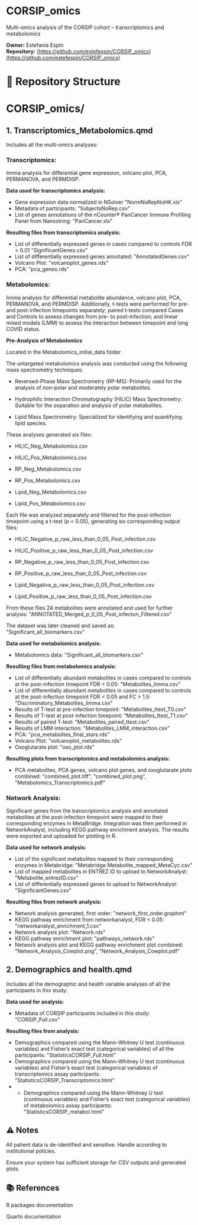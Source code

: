 # CORSIP_omics

Multi-omics analysis of the CORSIP cohort – transcriptomics and metabolomics

**Owner:** Estefanía Espín  
**Repository:** [https://github.com/estefespin/CORSIP_omics](https://github.com/estefespin/CORSIP_omics)

# 📂 Repository Structure

# CORSIP_omics/
## 1. Transcriptomics_Metabolomics.qmd
Includes all the multi-omics analyses:

### **Transcriptomics:** 
limma analysis for differential gene expression, volcano plot, PCA, PERMANOVA, and PERMDISP.

**Data used for transcriptomics analysis:**
-   Gene expression data normalized in NSolver "NormNoRepNoHK.xls"
-   Metadata of participants: "SubjectsNoRep.csv"
-   List of genes annotations of the nCounter® PanCancer Immune Profiling Panel from Nanostring: "PanCancer.xls"

**Resulting files from transcriptomics analysis:**
-   List of differentially expressed genes in cases compared to controls FDR < 0.01 "SignificantGenes.csv"
-   List of differentially expressed genes annotated: "AnnotatedGenes.csv"
-   Volcano Plot: "volcanoplot_genes.rds"
-   PCA: "pca_genes.rds"
  
### **Metabolomics:** 
limma analysis for differential metabolite abundance, volcano plot, PCA, PERMANOVA, and PERMDISP. Additionally, t-tests were performed for pre- and post-infection timepoints separately; paired t-tests compared Cases and Controls to assess changes from pre- to post-infection; and linear mixed models (LMM) to assess the interaction between timepoint and long COVID status.

**Pre-Analysis of Metabolomics**

Located in the Metabolomics_initial_data folder

The untargeted metabolomics analysis was conducted using the following mass spectrometry techniques:

* Reversed-Phase Mass Spectrometry (RP-MS): Primarily used for the analysis of non-polar and moderately polar metabolites.

* Hydrophilic Interaction Chromatography (HILIC) Mass Spectrometry: Suitable for the separation and analysis of polar metabolites.

* Lipid Mass Spectrometry: Specialized for identifying and quantifying lipid species.

These analyses generated six files:

* HILIC_Neg_Metabolomics.csv

* HILIC_Pos_Metabolomics.csv

* RP_Neg_Metabolomics.csv

* RP_Pos_Metabolomics.csv

* Lipid_Neg_Metabolomics.csv

* Lipid_Pos_Metabolomics.csv

Each file was analyzed separately and filtered for the post-infection timepoint using a t-test (p < 0.05), generating six corresponding output files:

* HILIC_Negative_p_raw_less_than_0_05_Post_infection.csv

* HILIC_Positive_p_raw_less_than_0_05_Post_infection.csv

* RP_Negative_p_raw_less_than_0_05_Post_infection.csv

* RP_Positive_p_raw_less_than_0_05_Post_infection.csv

* Lipid_Negative_p_raw_less_than_0_05_Post_infection.csv

* Lipid_Positive_p_raw_less_than_0_05_Post_infection.csv

From these files 24 metabolites were annotated and used for further analysis: "ANNOTATED_Merged_p_0_05_Post_infecton_Filtered.csv" 

The dataset was later cleaned and saved as: "Significant_all_biomarkers.csv"

**Data used for metabolomics analysis:**
-   Metabolomics data: "Significant_all_biomarkers.csv"

**Resulting files from metabolomics analysis:**
-   List of differentially abundant metabolites in cases compared to controls at the post-infection timepoint FDR < 0.05: "Metabolites_limma.csv"  
-   List of differentially abundant metabolites in cases compared to controls at the post-infection timepoint FDR < 0.05 and FC > 1.5: "Discriminatory_Metabolites_limma.csv"
-   Results of T-test at pre-infection timepoint: "Metabolites_ttest_T0.csv"
-   Results of T-test at post-infection timepoint: "Metabolites_ttest_T1.csv"
-   Results of paired T-test: "Metabolites_paired_ttest.csv"
-   Results of LMM interaction: "Metabolites_LMM_interaction.csv"
-   PCA: "pca_metabolites_final_stars.rds"
-   Volcano Plot: "volcanoplot_metabolites.rds"
-   Oxoglutarate plot: "oxo_plot.rds"

**Resulting plots from transcriptomics and metabolomics analysis:**
-   PCA metabolites, PCA genes, volcano plot genes, and oxoglutarate plots combined: "combined_plot.tiff", "combined_plot.png", "Metabolomics_Transcriptomics.pdf"
  
### **Network Analysis:** 
Significant genes from the transcriptomics analysis and annotated metabolites at the post-infection timepoint were mapped to their corresponding enzymes in MetaBridge. Integration was then performed in NetworkAnalyst, including KEGG pathway enrichment analysis. The results were exported and uploaded for plotting in R.

**Data used for network analysis:**
-   List of the significant metabolites mapped to their corresponding enzymes in Metabridge: "Metabridge Metabolite_mapped_MetaCyc.csv"
-   List of mapped metabolites in ENTREZ ID to upload to NetworkAnalyst: "Metabolite_entrezID.csv"
-   List of differentially expressed genes to upload to NetworkAnalyst: "SignificantGenes.csv"

**Resulting files from network analysis:**
-   Network analysis generated, first order: "network_first_order.graphml"
-   KEGG pathway enrichment from networkanalyst, FDR < 0.05: "networkanalyst_enrichment_1.csv"
-   Network analysis plot: "Network.rds"
-   KEGG pathway enrichment plot: "pathways_network.rds"
-   Network analysis plot and KEGG pathway enrichment plot combined: "Network_Analysis_Cowplot.png", "Network_Analysis_Cowplot.pdf"

## 2. Demographics and health.qmd
Includes all the demographic and health variable analyses of all the participants in this study:

**Data used for analysis:**
-   Metadata of CORSIP participants included in this study: "CORSIP_Full.csv"

**Resulting files from analysis:**
- Demographics compared using the Mann–Whitney U test (continuous variables) and Fisher’s exact test (categorical variables) of all the participants: "StatisticsCORSIP_Full.html"
- Demographics compared using the Mann–Whitney U test (continuous variables) and Fisher’s exact test (categorical variables) of transcriptomics assay participants: "StatisticsCORSIP_Transcriptomics.html"
- - Demographics compared using the Mann–Whitney U test (continuous variables) and Fisher’s exact test (categorical variables) of metabolomics assay participants: "StatisticsCORSIP_metabol.html"

## ⚠️ Notes

All patient data is de-identified and sensitive. Handle according to institutional policies.

Ensure your system has sufficient storage for CSV outputs and generated plots.

## 📚 References

R packages documentation

Quarto documentation
